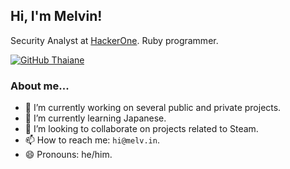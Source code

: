 <h2> Hi, I'm Melvin!</h2>
<p>Security Analyst at <a href="http://www.hackerone.com">HackerOne</a>. Ruby programmer.</p>

[![GitHub Thaiane](https://img.shields.io/github/followers/melvinsh?label=follow&style=social)](https://github.com/melvinsh)

### About me... 
- 🔭 I’m currently working on several public and private projects.
- 🌱 I’m currently learning Japanese. 
- 👯 I’m looking to collaborate on projects related to Steam.
- 📫 How to reach me: `hi@melv.in`. 
- 😄 Pronouns: he/him.

